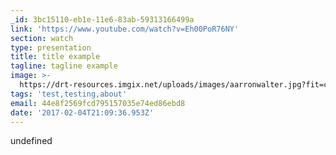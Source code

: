 ```yaml
---
_id: 3bc15110-eb1e-11e6-83ab-59313166499a
link: 'https://www.youtube.com/watch?v=Eh00PoR76NY'
section: watch
type: presentation
title: title example
tagline: tagline example
image: >-
  https://drt-resources.imgix.net/uploads/images/aarronwalter.jpg?fit=crop&w=450&h=500
tags: 'test,testing,about'
email: 44e8f2569fcd795157035e74ed86ebd8
date: '2017-02-04T21:09:36.953Z'
---
```

undefined
